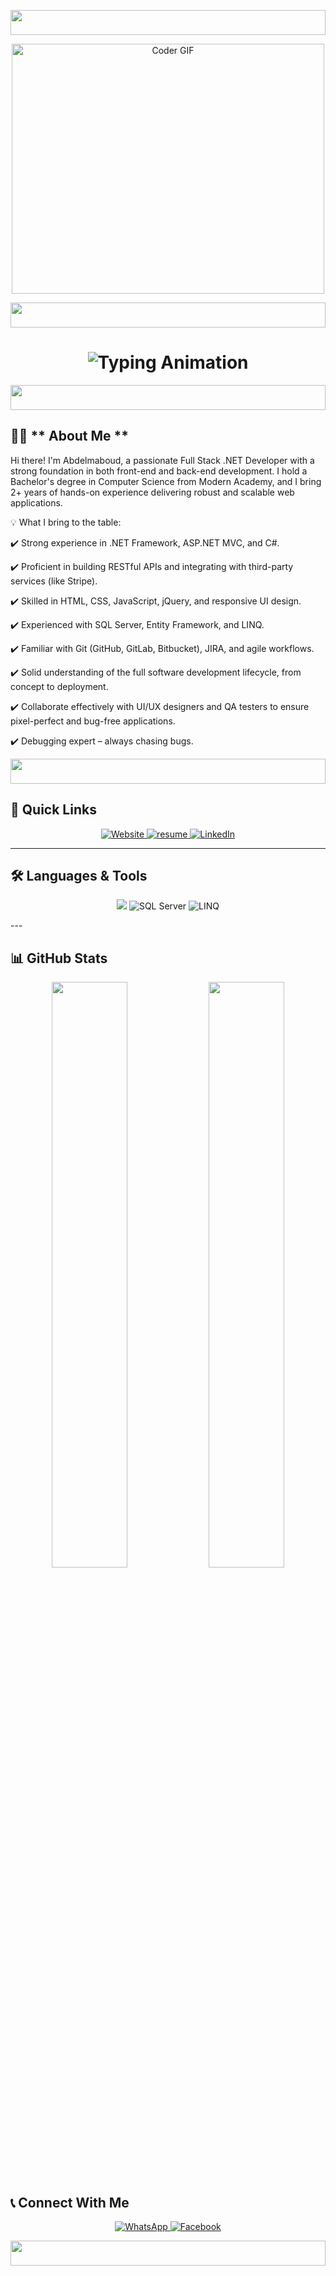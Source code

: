<p align="center">
  <img src="https://i.imgur.com/dBaSKWF.gif" height="40" width="100%">
</p>
<p align="center">
  <img src="https://media.giphy.com/media/SWoSkN6DxTszqIKEqv/giphy.gif" alt="Coder GIF" width="500" height="400">
</p>
<!-- Glowing Header -->
<p align="center">
  <img src="https://i.imgur.com/dBaSKWF.gif" height="40" width="100%">
</p>

<h1 align="center">
  <img src="https://readme-typing-svg.herokuapp.com?font=Fira+Code&size=25&duration=3000&color=00FF00&background=000000&center=true&vCenter=true&width=800&lines=🚀+Welcome+to+My+GitHub+Profile;+I'm+Abdelmaboud+Mohamed+a+Full+Stack+developer!;Feel+Free+to+Explore+My+Repositories." alt="Typing Animation">
</h1>

<p align="center">
  <img src="https://i.imgur.com/dBaSKWF.gif" height="40" width="100%">
</p>

## 👨‍💻 ** About Me **
Hi there! I'm Abdelmaboud, a passionate Full Stack .NET Developer with a strong foundation in both front-end and back-end development. I hold a Bachelor's degree in Computer Science from Modern Academy, and I bring 2+ years of hands-on experience delivering robust and scalable web applications.

💡 What I bring to the table:

✔️ Strong experience in .NET Framework, ASP.NET MVC, and C#.

✔️ Proficient in building RESTful APIs and integrating with third-party services (like Stripe).

✔️ Skilled in HTML, CSS, JavaScript, jQuery, and responsive UI design.

✔️ Experienced with SQL Server, Entity Framework, and LINQ.

✔️ Familiar with Git (GitHub, GitLab, Bitbucket), JIRA, and agile workflows.

✔️ Solid understanding of the full software development lifecycle, from concept to deployment.

✔️ Collaborate effectively with UI/UX designers and QA testers to ensure pixel-perfect and bug-free applications.

✔️ Debugging expert – always chasing bugs.





<p align="center">
  <img src="https://i.imgur.com/dBaSKWF.gif" height="40" width="100%">
</p>


## 🚀 **Quick Links**
<p align="center">
  <a href="https://abdomohaamed.github.io/ABDELMABOUD27/" target="_blank">
    <img src="https://img.shields.io/badge/My_Website-FFA500?style=for-the-badge&logo=google-chrome&logoColor=white&color=FFA500&labelColor=000000" alt="Website">
  </a>
  <a href="https://drive.google.com/file/d/1Od2H0bP9gqLHXg9Qk6YTTxEqf_rdW50F/view?usp=drivesdk" target="_blank">
    <img src="https://img.shields.io/badge/resume-gray?style=for-the-badge&logo=google-drive&logoColor=white&labelColor=000000" alt="resume">
  </a>
   <a href="https://www.linkedin.com/in/abdomohamed27" target="blank">
  <img src="https://img.shields.io/badge/linkedin-0A66C2?style=for-the-badge&logo=linkedin&logoColor=white" alt="LinkedIn">
   </a>
</p>

---
## 🛠️ **Languages & Tools**
<p align="center">
  <img src="https://skillicons.dev/icons?i=html,css,javascript,bootstrap,cs,dotnet,visualstudio,vscode,github,git,mysql,postgres,azure,postman" />
  <img src="https://img.icons8.com/color/48/000000/microsoft-sql-server.png" title="SQL Server" alt="SQL Server" />
  <img src="https://img.icons8.com/ios-filled/50/000000/code.png" title="LINQ" alt="LINQ" />
</p>
---


## 📊 **GitHub Stats**
<p align="center">
  <img src="https://github-readme-stats.vercel.app/api?username=abdomohaamed&show_icons=true&theme=radical" width="49%">
  <img src="https://github-readme-streak-stats.herokuapp.com/?user=abdomohaamed&theme=radical" width="49%">
</p>


## 📞 **Connect With Me**
<p align="center">
  <a href="https://wa.me/+201013470551" target="blank">
    <img src="https://img.shields.io/badge/WhatsApp-25D366?style=for-the-badge&logo=whatsapp&logoColor=white" alt="WhatsApp">
  </a>
    <a href="https://www.facebook.com/profile/Abdo-Mohamed/100010056636019/?mibextid=LQQJ4d&rdid=PLn1aL3RFGIqC070" target="blank">
  <img src="https://img.shields.io/badge/Facebook-1877F2?style=for-the-badge&logo=facebook&logoColor=white" alt="Facebook">
  </a>
 
</p>



<p align="center">
  <img src="https://i.imgur.com/dBaSKWF.gif" height="40" width="100%">
</p>
